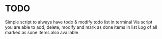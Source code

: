 # TODO

Simple script to always have todo & modify todo list in terminal
Via script you are able to add, delete, modify and mark as done items in list
Log of all marked as sone items also available

